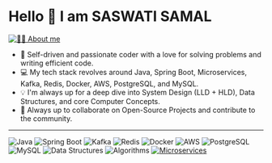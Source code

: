 # Hello 👋 I am SASWATI SAMAL

[![🙋‍♂️ About me](https://img.shields.io/badge/About_me-Informational?style=for-the-badge&logo=person&logoColor=white)](https://www.example.com/about)

- 🔧 Self-driven and passionate coder with a love for solving problems and writing efficient code.  
- 💻 My tech stack revolves around Java, Spring Boot, Microservices, Kafka, Redis, Docker, AWS, PostgreSQL, and MySQL.  
- 💡 I'm always up for a deep dive into System Design (LLD + HLD), Data Structures, and core Computer Concepts.  
- 🤝 Always up to collaborate on Open-Source Projects and contribute to the community.

---

![Java](https://img.shields.io/badge/Java-orange?style=for-the-badge&logo=java&logoColor=white) 
![Spring Boot](https://img.shields.io/badge/Spring%20Boot-brightgreen?style=for-the-badge&logo=spring&logoColor=white) 
![Kafka](https://img.shields.io/badge/Kafka-black?style=for-the-badge&logo=apachekafka&logoColor=white) 
![Redis](https://img.shields.io/badge/Redis-red?style=for-the-badge&logo=redis&logoColor=white) 
![Docker](https://img.shields.io/badge/Docker-blue?style=for-the-badge&logo=docker&logoColor=white) 
![AWS](https://img.shields.io/badge/AWS-orange?style=for-the-badge&logo=amazonaws&logoColor=white) 
![PostgreSQL](https://img.shields.io/badge/PostgreSQL-blue?style=for-the-badge&logo=postgresql&logoColor=white)
![MySQL](https://img.shields.io/badge/MySQL-blue?style=for-the-badge&logo=mysql&logoColor=white)
![Data Structures](https://img.shields.io/badge/Data%20Structures-important?style=for-the-badge&logo=data&logoColor=white)
![Algorithms](https://img.shields.io/badge/Algorithms-critical?style=for-the-badge&logo=algorithms&logoColor=white)
[![Microservices](https://img.shields.io/badge/Microservices-critical?style=for-the-badge&logo=docker&logoColor=white)](your_link_here)

